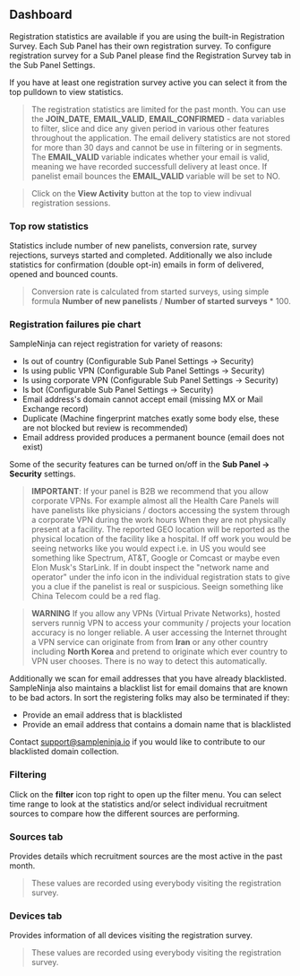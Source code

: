 ## Dashboard

Registration statistics are available if you are using the built-in Registration Survey. Each Sub Panel has their own registration survey. To configure registration survey for a Sub Panel please find the Registration Survey tab in the Sub Panel Settings.

If you have at least one registration survey active you can select it from the top pulldown to view statistics.

> The registration statistics are limited for the past month. You can use the **JOIN_DATE**, **EMAIL_VALID**, **EMAIL_CONFIRMED** - data variables to filter, slice and dice any given period in various other features throughout the application. The email delivery statistics are not stored for more than 30 days and cannot be use in filtering or in segments. The **EMAIL_VALID** variable indicates whether your email is valid, meaning we have recorded successfull delivery at least once. If panelist email bounces the **EMAIL_VALID** variable will be set to NO.

> Click on the **View Activity** button at the top to view indivual registration sessions.

### Top row statistics
Statistics include number of new panelists, conversion rate, survey rejections, surveys started and completed. Additionally we also include statistics for confirmation (double opt-in) emails in form of delivered, opened and bounced counts. 

> Conversion rate is calculated from started surveys, using simple formula **Number of new panelists** / **Number of started surveys** * 100.

### Registration failures pie chart

SampleNinja can reject registration for variety of reasons:

- Is out of country (Configurable Sub Panel Settings -> Security)
- Is using public VPN (Configurable Sub Panel Settings -> Security)
- Is using corporate VPN (Configurable Sub Panel Settings -> Security)
- Is bot (Configurable Sub Panel Settings -> Security)
- Email address's domain cannot accept email (missing MX or Mail Exchange record)
- Duplicate (Machine fingerprint matches exatly some body else, these are not blocked but review is recommended)
- Email address provided produces a permanent bounce (email does not exist)

Some of the security features can be turned on/off in the **Sub Panel -> Security** settings. 

> **IMPORTANT**: If your panel is B2B we recommend that you allow corporate VPNs. For example almost all the Health Care Panels will have panelists like physicians / doctors accessing the system through a corporate VPN during the work hours When they are not physically present at a facility. The reported GEO location will be reported as the physical location of the facility like a hospital. If off work you would be seeing networks like you would expect i.e. in US you would see something like Spectrum, AT&T, Google or Comcast or maybe even Elon Musk's StarLink. If in doubt inspect the "network name and operator" under the info icon in the individual registration stats to give you a clue if the panelist is real or suspicious. Seeign something like China Telecom could be a red flag.

> **WARNING** If you allow any VPNs (Virtual Private Networks), hosted servers runnig VPN to access your community / projects your location accuracy is no longer reliable. A user accessing the Internet throught a VPN service can originate from from **Iran** or any other country including **North Korea** and pretend to originate which ever country to VPN user chooses. There is no way to detect this automatically.

Additionally we scan for email addresses that you have already blacklisted. SampleNinja also maintains a blacklist list for email domains that are known to be bad actors. In sort the registering folks may also be terminated if they:

- Provide an email address that is blacklisted
- Provide an email address that contains a domain name that is blacklisted

Contact support@sampleninja.io if you would like to contribute to our blacklisted domain collection. 

### Filtering
Click on the **filter** icon top right to open up the filter menu. You can select time range to look at the statistics and/or select individual recruitment sources to compare how the different sources are performing. 

### Sources tab
Provides details which recruitment sources are the most active in the past month.
> These values are recorded using everybody visiting the registration survey.

### Devices tab
Provides information of all devices visiting the registration survey.

> These values are recorded using everybody visiting the registration survey.
